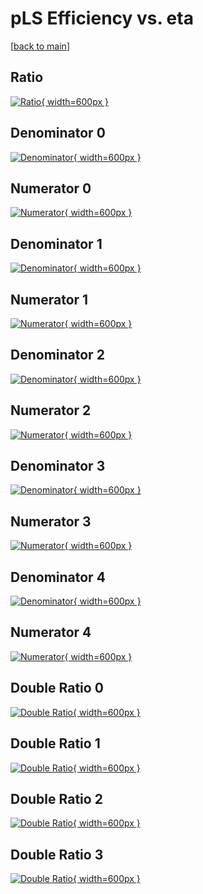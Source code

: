 # pLS Efficiency vs. eta

[[back to main](./)]



## Ratio

[![Ratio](../mtv/var/pLS_loweta_11_-1_eff_eta.png){ width=600px }](../mtv/var/pLS_loweta_11_-1_eff_eta.pdf)

## Denominator 0

[![Denominator](../mtv/den/pLS_loweta_11_-1_eff_eta_den0.png){ width=600px }](../mtv/den/pLS_loweta_11_-1_eff_eta_den0.pdf)

## Numerator 0

[![Numerator](../mtv/num/pLS_loweta_11_-1_eff_eta_num0.png){ width=600px }](../mtv/num/pLS_loweta_11_-1_eff_eta_num0.pdf)

## Denominator 1

[![Denominator](../mtv/den/pLS_loweta_11_-1_eff_eta_den1.png){ width=600px }](../mtv/den/pLS_loweta_11_-1_eff_eta_den1.pdf)

## Numerator 1

[![Numerator](../mtv/num/pLS_loweta_11_-1_eff_eta_num1.png){ width=600px }](../mtv/num/pLS_loweta_11_-1_eff_eta_num1.pdf)

## Denominator 2

[![Denominator](../mtv/den/pLS_loweta_11_-1_eff_eta_den2.png){ width=600px }](../mtv/den/pLS_loweta_11_-1_eff_eta_den2.pdf)

## Numerator 2

[![Numerator](../mtv/num/pLS_loweta_11_-1_eff_eta_num2.png){ width=600px }](../mtv/num/pLS_loweta_11_-1_eff_eta_num2.pdf)

## Denominator 3

[![Denominator](../mtv/den/pLS_loweta_11_-1_eff_eta_den3.png){ width=600px }](../mtv/den/pLS_loweta_11_-1_eff_eta_den3.pdf)

## Numerator 3

[![Numerator](../mtv/num/pLS_loweta_11_-1_eff_eta_num3.png){ width=600px }](../mtv/num/pLS_loweta_11_-1_eff_eta_num3.pdf)

## Denominator 4

[![Denominator](../mtv/den/pLS_loweta_11_-1_eff_eta_den4.png){ width=600px }](../mtv/den/pLS_loweta_11_-1_eff_eta_den4.pdf)

## Numerator 4

[![Numerator](../mtv/num/pLS_loweta_11_-1_eff_eta_num4.png){ width=600px }](../mtv/num/pLS_loweta_11_-1_eff_eta_num4.pdf)

## Double Ratio 0

[![Double Ratio](../mtv/ratio/pLS_loweta_11_-1_eff_eta_ratio0.png){ width=600px }](../mtv/ratio/pLS_loweta_11_-1_eff_eta_ratio0.pdf)

## Double Ratio 1

[![Double Ratio](../mtv/ratio/pLS_loweta_11_-1_eff_eta_ratio1.png){ width=600px }](../mtv/ratio/pLS_loweta_11_-1_eff_eta_ratio1.pdf)

## Double Ratio 2

[![Double Ratio](../mtv/ratio/pLS_loweta_11_-1_eff_eta_ratio2.png){ width=600px }](../mtv/ratio/pLS_loweta_11_-1_eff_eta_ratio2.pdf)

## Double Ratio 3

[![Double Ratio](../mtv/ratio/pLS_loweta_11_-1_eff_eta_ratio3.png){ width=600px }](../mtv/ratio/pLS_loweta_11_-1_eff_eta_ratio3.pdf)

